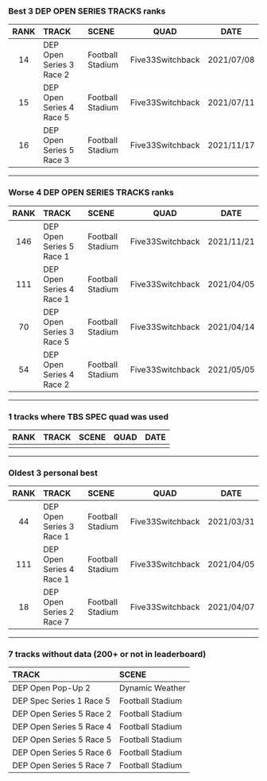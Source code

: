 ### Best 3 DEP OPEN SERIES TRACKS ranks
|RANK|TRACK|SCENE|QUAD|DATE|
|:---:|:---|:---|:---:|:---:|
|14|DEP Open Series 3 Race 2|Football Stadium|Five33Switchback|2021/07/08|
|15|DEP Open Series 4 Race 5|Football Stadium|Five33Switchback|2021/07/11|
|16|DEP Open Series 5 Race 3|Football Stadium|Five33Switchback|2021/11/17|
---
### Worse 4 DEP OPEN SERIES TRACKS ranks
|RANK|TRACK|SCENE|QUAD|DATE|
|:---:|:---|:---|:---:|:---:|
|146|DEP Open Series 5 Race 1|Football Stadium|Five33Switchback|2021/11/21|
|111|DEP Open Series 4 Race 1|Football Stadium|Five33Switchback|2021/04/05|
|70|DEP Open Series 3 Race 5|Football Stadium|Five33Switchback|2021/04/14|
|54|DEP Open Series 4 Race 2|Football Stadium|Five33Switchback|2021/05/05|
---
### 1 tracks where TBS SPEC quad was used
|RANK|TRACK|SCENE|QUAD|DATE|
|:---:|:---|:---|:---:|:---:|
||||||
---
### Oldest 3 personal best
|RANK|TRACK|SCENE|QUAD|DATE|
|:---:|:---|:---|:---:|:---:|
|44|DEP Open Series 3 Race 1|Football Stadium|Five33Switchback|2021/03/31|
|111|DEP Open Series 4 Race 1|Football Stadium|Five33Switchback|2021/04/05|
|18|DEP Open Series 2 Race 7|Football Stadium|Five33Switchback|2021/04/07|
---
### 7 tracks without data (200+ or not in leaderboard)
|TRACK|SCENE|
|:---|:---|
|DEP Open Pop-Up 2|Dynamic Weather|
|DEP Spec Series 1 Race 5|Football Stadium|
|DEP Open Series 5 Race 2|Football Stadium|
|DEP Open Series 5 Race 4|Football Stadium|
|DEP Open Series 5 Race 5|Football Stadium|
|DEP Open Series 5 Race 6|Football Stadium|
|DEP Open Series 5 Race 7|Football Stadium|
